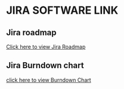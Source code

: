 # JIRA SOFTWARE LINK

## Jira roadmap
[Click here to view Jira Roadmap](https://pt27888.atlassian.net/jira/software/projects/SMAR/boards/3/roadmap)

## Jira Burndown chart
[click here to view Burndown Chart](https://pt27888.atlassian.net/jira/software/projects/SMAR/boards/3/reports/burndown)

